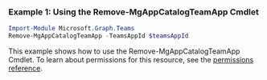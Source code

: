 ### Example 1: Using the Remove-MgAppCatalogTeamApp Cmdlet
```powershell
Import-Module Microsoft.Graph.Teams
Remove-MgAppCatalogTeamApp -TeamsAppId $teamsAppId
```
This example shows how to use the Remove-MgAppCatalogTeamApp Cmdlet.
To learn about permissions for this resource, see the [permissions reference](/graph/permissions-reference).
